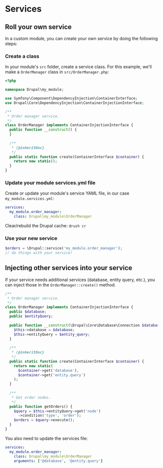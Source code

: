 # Services

## Roll your own service

In a custom module, you can create your own service by doing the following steps:

### Create a class

In your module's `src` folder, create a service class. For this example, we'll make a `OrderManager` class in `src/OrderManager.php`:

```php
<?php

namespace Drupal\my_module;

use Symfony\Component\DependencyInjection\ContainerInterface;
use Drupal\Core\DependencyInjection\ContainerInjectionInterface;

/**
 * Order manager service.
 */
class OrderManager implements ContainerInjectionInterface {
  public function __construct() {
  }
  
  /**
   * {@inheritDoc}
   */
  public static function create(ContainerInterface $container) {
    return new static();
  }
}
```

### Update your module services.yml file

Create or update your module's service YAML file, in our case `my_module.services.yml`:

```yaml
services:
  my_module.order_manager:
    class: Drupal\my_module\OrderManager
```

Clear/rebuild the Drupal cache: `drush cr`

### Use your new service

```php
$orders = \Drupal::service('my_module.order_manager');
// do things with your service!
```

## Injecting other services into your service

If your service needs additional services (database, entity query, etc.), you can inject those in the `OrderManager::create()` method.

```php
/**
 * Order manager service.
 */
class OrderManager implements ContainerInjectionInterface {
  public $database;
  public $entityQuery;
  
  public function __construct(\Drupal\Core\Database\Connection $database, \Drupal\Core\Entity\Query\QueryFactory $entity_query) {
    $this->database = $database;
    $this->entityQuery = $entity_query;
  }
  
  /**
   * {@inheritDoc}
   */
  public static function create(ContainerInterface $container) {
    return new static(
      $container->get('database'),
      $container->get('entity.query')
    );
  }
  
  /**
   * Get order nodes.
   */
  public function getOrders() {
    $query = $this->entityQuery->get('node')
      ->condition('type', 'order');
    $orders = $query->execute();
  }
}
```

You also need to update the services file:

```yaml
services:
  my_module.order_manager:
    class: Drupal\my_module\OrderManager
    arguments: ['@database', '@entity.query']
```
